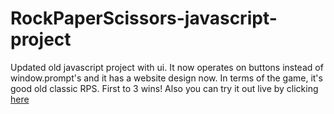 # RockPaperScissors-javascript-project

Updated old javascript project with ui. It now operates on buttons instead of window.prompt's and it has a website design now. In terms of the game, it's good old classic RPS. First to 3 wins! Also you can try it out live by clicking [here](https://emredogu.github.io/RockPaperScissors-javascript-project/) 
